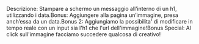 Descrizione:
Stampare a schermo un messaggio all’interno di un h1, utilizzando i data.Bonus:
Aggiungere alla pagina un’immagine, presa anch’essa da un data.Bonus 2:
Aggiungiamo la possibilita' di modificare in tempo reale con un input sia l'h1 che l'url dell'immagine!Bonus Special:
Al click sull'immagine facciamo succedere qualcosa di creativo!